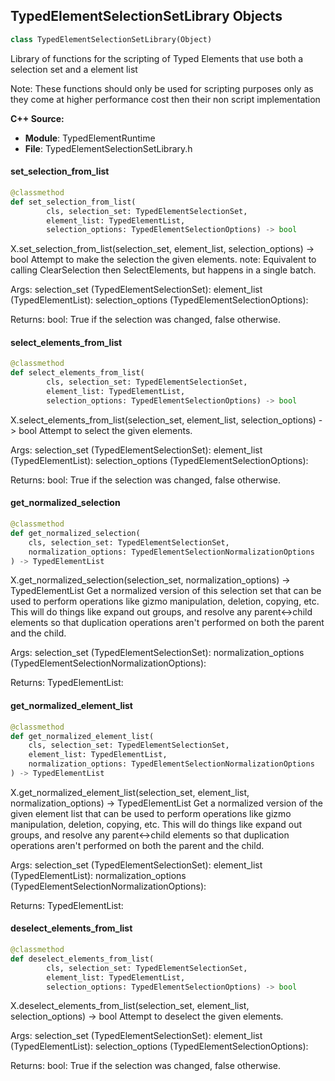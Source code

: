 ## TypedElementSelectionSetLibrary Objects

```python
class TypedElementSelectionSetLibrary(Object)
```

Library of functions for the scripting of Typed Elements that use both a selection set and a element list

Note: These functions should only be used for scripting purposes only as they come at higher performance cost then their non script implementation

**C++ Source:**

- **Module**: TypedElementRuntime
- **File**: TypedElementSelectionSetLibrary.h

<a id="unreal.TypedElementSelectionSetLibrary.set_selection_from_list"></a>

#### set_selection_from_list

```python
@classmethod
def set_selection_from_list(
        cls, selection_set: TypedElementSelectionSet,
        element_list: TypedElementList,
        selection_options: TypedElementSelectionOptions) -> bool
```

X.set_selection_from_list(selection_set, element_list, selection_options) -> bool
Attempt to make the selection the given elements.
note: Equivalent to calling ClearSelection then SelectElements, but happens in a single batch.

Args:
    selection_set (TypedElementSelectionSet): 
    element_list (TypedElementList): 
    selection_options (TypedElementSelectionOptions): 

Returns:
    bool: True if the selection was changed, false otherwise.

<a id="unreal.TypedElementSelectionSetLibrary.select_elements_from_list"></a>

#### select_elements_from_list

```python
@classmethod
def select_elements_from_list(
        cls, selection_set: TypedElementSelectionSet,
        element_list: TypedElementList,
        selection_options: TypedElementSelectionOptions) -> bool
```

X.select_elements_from_list(selection_set, element_list, selection_options) -> bool
Attempt to select the given elements.

Args:
    selection_set (TypedElementSelectionSet): 
    element_list (TypedElementList): 
    selection_options (TypedElementSelectionOptions): 

Returns:
    bool: True if the selection was changed, false otherwise.

<a id="unreal.TypedElementSelectionSetLibrary.get_normalized_selection"></a>

#### get_normalized_selection

```python
@classmethod
def get_normalized_selection(
    cls, selection_set: TypedElementSelectionSet,
    normalization_options: TypedElementSelectionNormalizationOptions
) -> TypedElementList
```

X.get_normalized_selection(selection_set, normalization_options) -> TypedElementList
Get a normalized version of this selection set that can be used to perform operations like gizmo manipulation, deletion, copying, etc.
This will do things like expand out groups, and resolve any parent<->child elements so that duplication operations aren't performed on both the parent and the child.

Args:
    selection_set (TypedElementSelectionSet): 
    normalization_options (TypedElementSelectionNormalizationOptions): 

Returns:
    TypedElementList:

<a id="unreal.TypedElementSelectionSetLibrary.get_normalized_element_list"></a>

#### get_normalized_element_list

```python
@classmethod
def get_normalized_element_list(
    cls, selection_set: TypedElementSelectionSet,
    element_list: TypedElementList,
    normalization_options: TypedElementSelectionNormalizationOptions
) -> TypedElementList
```

X.get_normalized_element_list(selection_set, element_list, normalization_options) -> TypedElementList
Get a normalized version of the given element list that can be used to perform operations like gizmo manipulation, deletion, copying, etc.
This will do things like expand out groups, and resolve any parent<->child elements so that duplication operations aren't performed on both the parent and the child.

Args:
    selection_set (TypedElementSelectionSet): 
    element_list (TypedElementList): 
    normalization_options (TypedElementSelectionNormalizationOptions): 

Returns:
    TypedElementList:

<a id="unreal.TypedElementSelectionSetLibrary.deselect_elements_from_list"></a>

#### deselect_elements_from_list

```python
@classmethod
def deselect_elements_from_list(
        cls, selection_set: TypedElementSelectionSet,
        element_list: TypedElementList,
        selection_options: TypedElementSelectionOptions) -> bool
```

X.deselect_elements_from_list(selection_set, element_list, selection_options) -> bool
Attempt to deselect the given elements.

Args:
    selection_set (TypedElementSelectionSet): 
    element_list (TypedElementList): 
    selection_options (TypedElementSelectionOptions): 

Returns:
    bool: True if the selection was changed, false otherwise.

<a id="unreal.TypedElementAssetDataInterface"></a>